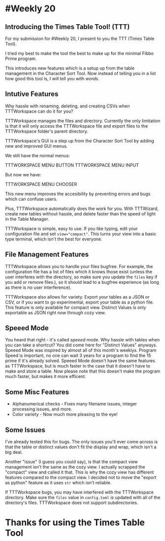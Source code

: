 # #Weekly 20
## Introducing the Times Table Tool! (TTT)

For my submission for #Weekly 20, I present to you the
TTT (Times Table Tool).

I tried my best to make the tool the best to make up for the minimal Fibbo Prime program.

This introduces new features which is a setup up from the table management in the Character Sort Tool. Now instead of telling you in a list how good this tool is, I will tell you with *words*.

## Intutive Features

Why hassle with renaming, deleting, and creating CSVs when TTTWorkspace can do it for you?

TTTWorkspace manages the files and directory. Currently the only
limitation is that it will only access the TTTWorkspace file and
export files to the TTTWorkspace folder's parent directory.

TTTWorkspace's GUI is a step up from the Character Sort Tool by
adding new and improved GUI menus.

We still have the normal menus:

TTTWORKSPACE MENU BUTTON
TTTWORKSPACE MENU INPUT

But now we have:

TTTWORKSPACE MENU CHOOSER

This new menu improves the accesibility by preventing errors and
bugs which can confuse users.

Plus, TTTWorkspace automatically does the work for you. With
TTTWizard, create new tables without hassle, and delete faster
than the speed of light in the Table Manager.

TTTWorkspace is simple, easy to use. If you like typing, edit your
configuration file and set `view="compact"`. This turns your view
into a basic type terminal, which isn't the best for everyone.

## File Management Features

TTTWorkspace allows you to handle your files bugfree. For example,
the configuration file has a list of files which it knows those
exist (unless the user interferes with the directory, so make sure
you update the `files` key if you add or remove files.), so it should
lead to a bugfree experience (as long as there is no user interference).

TTTWorkspace also allows for variety. Export your tables as a JSON or
CSV, or if you want to go experimental, export your table as a python file. This feature is only available for compact view. Distinct Values
is only exportable as JSON right now through cozy view.

## Speeed Mode

You heard that right - it's called *speeed* mode. Why hassle with tables when you can take a shortcut? 
You did come here for "Distinct Values" anyways.
Speeed Mode was inspired by almost all of this month's weeklys.
Program Speed is important, no one can wait 3 years for a program
to find the 15 prime if it's already solved. Speeed Mode doesn't
have the same features as TTTWorkspace, but is much faster in the
case that it doesn't have to make and store a table.
Now please note that this doesn't make the program much faster, but
makes it more efficent.

## Some Misc Features

- Alphanumerical checks - Fixes many filename issues, integer processing issues, and more.
- Color variety - Now much more pleasing to the eye!

## Some Issues

I've already tested this for bugs. The only issues you'll ever come
across is that the table or distinct values don't fit the display
and wrap, which isn't a big deal.

Another "issue" (I guess you could say), is that the compact view 
management isn't the same as the cozy view. I actually scrapped
the "compact" view and called it that. This is why the cozy view has 
different features compared to the compact view. I decided not to
move the "export as python" feature as it uses `str` which isn't reliable.

If TTTWorkspace bugs, you may have interfered with the TTTWorkspace 
directory. Make sure the `files` value in `config.toml` is updated 
with all of the directory's files. TTTWorkspace does not support 
subdirectories.

# Thanks for using the Times Table Tool
